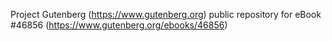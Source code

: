 Project Gutenberg (https://www.gutenberg.org) public repository for eBook #46856 (https://www.gutenberg.org/ebooks/46856)
